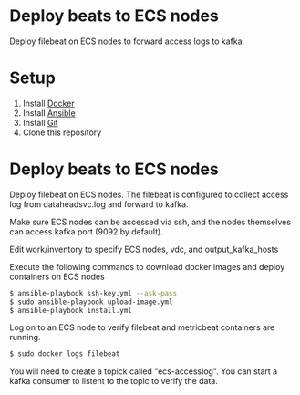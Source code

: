 # Deploy beats to ECS nodes

Deploy filebeat on ECS nodes to forward access logs to kafka.

# Setup
1. Install [Docker](http://docker.io)
2. Install [Ansible](http://docs.ansible.com/ansible/intro_installation.html)
3. Install [Git](https://git-scm.com/book/en/v2/Getting-Started-Installing-Git)
4. Clone this repository


# Deploy beats to ECS nodes
Deploy filebeat on ECS nodes. The filebeat is configured to collect access log from dataheadsvc.log and forward to kafka.

Make sure ECS nodes can be accessed via ssh, and the nodes themselves can access kafka port (9092 by default).

Edit work/inventory to specify ECS nodes, vdc, and output_kafka_hosts

Execute the following commands to download docker images and deploy containers on ECS nodes

```bash
$ ansible-playbook ssh-key.yml --ask-pass
$ sudo ansible-playbook upload-image.yml
$ ansible-playbook install.yml
```

Log on to an ECS node to verify filebeat and metricbeat containers are running. 
```bash
$ sudo docker logs filebeat
```

You will need to create a topick called "ecs-accesslog". You can start a kafka consumer to listent to the topic to verify the data. 

